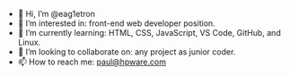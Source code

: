 - 👋 Hi, I’m @eag1etron
- 👀 I’m interested in: front-end web developer position.
- 🌱 I’m currently learning: HTML, CSS, JavaScript, VS Code, GitHub, and Linux.
- 💞️ I’m looking to collaborate on: any project as junior coder.
- 📫 How to reach me: paul@hpware.com

<!---
eag1etron/eag1etron is a ✨ special ✨ repository because its `README.md` (this file) appears on your GitHub profile.
You can click the Preview link to take a look at your changes.
--->
